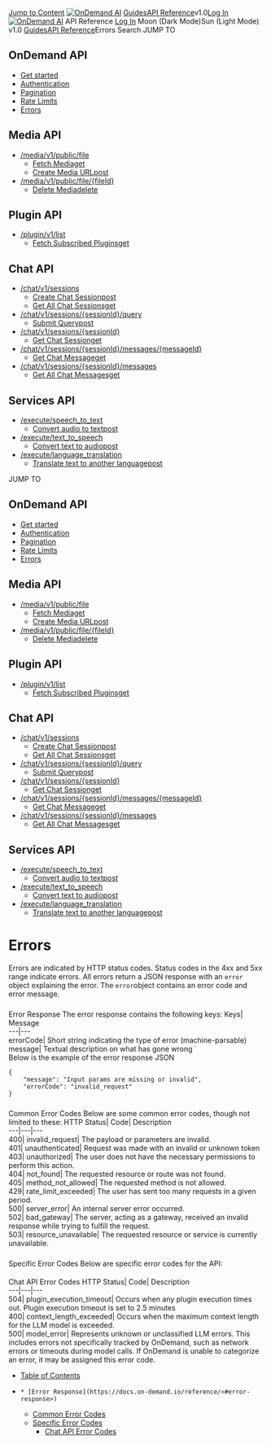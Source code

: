 [Jump to Content](https://docs.on-demand.io/reference/<#content>)
[![OnDemand AI](https://files.readme.io/69290e9-OD-full-Logo.svg)](https://docs.on-demand.io/reference/<https:/on-demand.io>)
[Guides](https://docs.on-demand.io/reference/</docs>)[API Reference](https://docs.on-demand.io/reference/</reference>)v1.0[Log In](https://docs.on-demand.io/reference/</login?redirect_uri=/reference/errors>)[![OnDemand AI](https://files.readme.io/69290e9-OD-full-Logo.svg)](https://docs.on-demand.io/reference/<https:/on-demand.io>)
API Reference
[Log In](https://docs.on-demand.io/reference/</login?redirect_uri=/reference/errors>)
Moon (Dark Mode)Sun (Light Mode)
v1.0
[Guides](https://docs.on-demand.io/reference/</docs>)[API Reference](https://docs.on-demand.io/reference/</reference>)Errors
Search
JUMP TO
## OnDemand API
  * [Get started](https://docs.on-demand.io/reference/</reference/intro-to-ondemand-api>)
  * [Authentication](https://docs.on-demand.io/reference/</reference/how-to-do-authentication>)
  * [Pagination](https://docs.on-demand.io/reference/</reference/how-to-paginate>)
  * [Rate Limits](https://docs.on-demand.io/reference/</reference/rate-limits>)
  * [Errors](https://docs.on-demand.io/reference/</reference/errors>)


## Media API
  * [/media/v1/public/file](https://docs.on-demand.io/reference/</reference/fetchmedia>)
    * [Fetch Mediaget](https://docs.on-demand.io/reference/</reference/fetchmedia>)
    * [Create Media URLpost](https://docs.on-demand.io/reference/</reference/createmediaurl>)
  * [/media/v1/public/file/{fileId}](https://docs.on-demand.io/reference/</reference/deletemedia>)
    * [Delete Mediadelete](https://docs.on-demand.io/reference/</reference/deletemedia>)


## Plugin API
  * [/plugin/v1/list](https://docs.on-demand.io/reference/</reference/listplugins>)
    * [Fetch Subscribed Pluginsget](https://docs.on-demand.io/reference/</reference/listplugins>)


## Chat API
  * [/chat/v1/sessions](https://docs.on-demand.io/reference/</reference/createchatsession>)
    * [Create Chat Sessionpost](https://docs.on-demand.io/reference/</reference/createchatsession>)
    * [Get All Chat Sessionsget](https://docs.on-demand.io/reference/</reference/getallchatsessions>)
  * [/chat/v1/sessions/{sessionId}/query](https://docs.on-demand.io/reference/</reference/submitquery>)
    * [Submit Querypost](https://docs.on-demand.io/reference/</reference/submitquery>)
  * [/chat/v1/sessions/{sessionId}](https://docs.on-demand.io/reference/</reference/getchatsession>)
    * [Get Chat Sessionget](https://docs.on-demand.io/reference/</reference/getchatsession>)
  * [/chat/v1/sessions/{sessionId}/messages/{messageId}](https://docs.on-demand.io/reference/</reference/getchatmessage>)
    * [Get Chat Messageget](https://docs.on-demand.io/reference/</reference/getchatmessage>)
  * [/chat/v1/sessions/{sessionId}/messages](https://docs.on-demand.io/reference/</reference/getallchatmessages>)
    * [Get All Chat Messagesget](https://docs.on-demand.io/reference/</reference/getallchatmessages>)


## Services API
  * [/execute/speech_to_text](https://docs.on-demand.io/reference/</reference/convertaudiototext>)
    * [Convert audio to textpost](https://docs.on-demand.io/reference/</reference/convertaudiototext>)
  * [/execute/text_to_speech](https://docs.on-demand.io/reference/</reference/converttexttoaudio>)
    * [Convert text to audiopost](https://docs.on-demand.io/reference/</reference/converttexttoaudio>)
  * [/execute/language_translation](https://docs.on-demand.io/reference/</reference/translatetext>)
    * [Translate text to another languagepost](https://docs.on-demand.io/reference/</reference/translatetext>)


JUMP TO
## OnDemand API
  * [Get started](https://docs.on-demand.io/reference/</reference/intro-to-ondemand-api>)
  * [Authentication](https://docs.on-demand.io/reference/</reference/how-to-do-authentication>)
  * [Pagination](https://docs.on-demand.io/reference/</reference/how-to-paginate>)
  * [Rate Limits](https://docs.on-demand.io/reference/</reference/rate-limits>)
  * [Errors](https://docs.on-demand.io/reference/</reference/errors>)


## Media API
  * [/media/v1/public/file](https://docs.on-demand.io/reference/</reference/fetchmedia>)
    * [Fetch Mediaget](https://docs.on-demand.io/reference/</reference/fetchmedia>)
    * [Create Media URLpost](https://docs.on-demand.io/reference/</reference/createmediaurl>)
  * [/media/v1/public/file/{fileId}](https://docs.on-demand.io/reference/</reference/deletemedia>)
    * [Delete Mediadelete](https://docs.on-demand.io/reference/</reference/deletemedia>)


## Plugin API
  * [/plugin/v1/list](https://docs.on-demand.io/reference/</reference/listplugins>)
    * [Fetch Subscribed Pluginsget](https://docs.on-demand.io/reference/</reference/listplugins>)


## Chat API
  * [/chat/v1/sessions](https://docs.on-demand.io/reference/</reference/createchatsession>)
    * [Create Chat Sessionpost](https://docs.on-demand.io/reference/</reference/createchatsession>)
    * [Get All Chat Sessionsget](https://docs.on-demand.io/reference/</reference/getallchatsessions>)
  * [/chat/v1/sessions/{sessionId}/query](https://docs.on-demand.io/reference/</reference/submitquery>)
    * [Submit Querypost](https://docs.on-demand.io/reference/</reference/submitquery>)
  * [/chat/v1/sessions/{sessionId}](https://docs.on-demand.io/reference/</reference/getchatsession>)
    * [Get Chat Sessionget](https://docs.on-demand.io/reference/</reference/getchatsession>)
  * [/chat/v1/sessions/{sessionId}/messages/{messageId}](https://docs.on-demand.io/reference/</reference/getchatmessage>)
    * [Get Chat Messageget](https://docs.on-demand.io/reference/</reference/getchatmessage>)
  * [/chat/v1/sessions/{sessionId}/messages](https://docs.on-demand.io/reference/</reference/getallchatmessages>)
    * [Get All Chat Messagesget](https://docs.on-demand.io/reference/</reference/getallchatmessages>)


## Services API
  * [/execute/speech_to_text](https://docs.on-demand.io/reference/</reference/convertaudiototext>)
    * [Convert audio to textpost](https://docs.on-demand.io/reference/</reference/convertaudiototext>)
  * [/execute/text_to_speech](https://docs.on-demand.io/reference/</reference/converttexttoaudio>)
    * [Convert text to audiopost](https://docs.on-demand.io/reference/</reference/converttexttoaudio>)
  * [/execute/language_translation](https://docs.on-demand.io/reference/</reference/translatetext>)
    * [Translate text to another languagepost](https://docs.on-demand.io/reference/</reference/translatetext>)


# Errors
Errors are indicated by HTTP status codes. Status codes in the 4xx and 5xx range indicate errors. All errors return a JSON response with an `error` object explaining the error. The `error`object contains an error code and error message.
### 
Error Response
[](https://docs.on-demand.io/reference/<#error-response>)
The error response contains the following keys:
Keys| Message  
---|---  
errorCode| Short string indicating the type of error (machine-parsable)  
message| Textual description on what has gone wrong  
Below is the example of the error response
JSON
```
{
	"message": "Input params are missing or invalid",
	"errorCode": "invalid_request"
}

```

### 
Common Error Codes
[](https://docs.on-demand.io/reference/<#common-error-codes>)
Below are some common error codes, though not limited to these:
HTTP Status| Code| Description  
---|---|---  
400| invalid_request| The payload or parameters are invalid.  
401| unauthenticated| Request was made with an invalid or unknown token  
403| unauthorized| The user does not have the necessary permissions to perform this action.  
404| not_found| The requested resource or route was not found.  
405| method_not_allowed| The requested method is not allowed.  
429| rate_limit_exceeded| The user has sent too many requests in a given period.  
500| server_error| An internal server error occurred.  
502| bad_gateway| The server, acting as a gateway, received an invalid response while trying to fulfill the request.  
503| resource_unavailable| The requested resource or service is currently unavailable.  
### 
Specific Error Codes
[](https://docs.on-demand.io/reference/<#specific-error-codes>)
Below are specific error codes for the API:
#### 
Chat API Error Codes
[](https://docs.on-demand.io/reference/<#chat-api-error-codes>)
HTTP Status| Code| Description  
---|---|---  
504| plugin_execution_timeout| Occurs when any plugin execution times out. Plugin execution timeout is set to 2.5 minutes  
400| context_length_exceeded| Occurs when the maximum context length for the LLM model is exceeded.  
500| model_error| Represents unknown or unclassified LLM errors. This includes errors not specifically tracked by OnDemand, such as network errors or timeouts during model calls. If OnDemand is unable to categorize an error, it may be assigned this error code.  
  * [Table of Contents](https://docs.on-demand.io/reference/<#>)
  *     * [Error Response](https://docs.on-demand.io/reference/<#error-response>)
    * [Common Error Codes](https://docs.on-demand.io/reference/<#common-error-codes>)
    * [Specific Error Codes](https://docs.on-demand.io/reference/<#specific-error-codes>)
      * [Chat API Error Codes](https://docs.on-demand.io/reference/<#chat-api-error-codes>)


